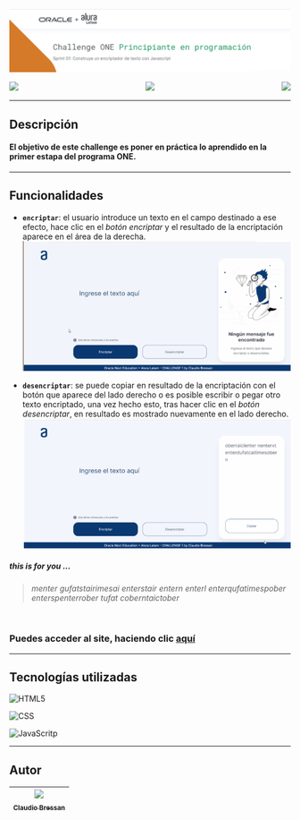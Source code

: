 ![Challenge 1 - ONE + Alura Latan](imagesRM/banner.png)
<p align="center"> 
   <img align="left" src="https://img.shields.io/badge/status-Liberada-green">
   <img src="https://img.shields.io/badge/versión-v1.0.0-green">
   <img align="right" src="https://img.shields.io/badge/fecha-Agosto 2022-green">
</p>

---

## Descripción
#### El objetivo de este challenge es poner en práctica lo aprendido en la primer estapa del programa **ONE**.
---
## Funcionalidades
  
 - **`encriptar`**: el usuario introduce un texto en el campo destinado a ese efecto, hace clic en el *botón encriptar* y el resultado de la encriptación aparece en el área de la derecha.  
![funcionalidad encriptado](imagesRM/encriptar.gif)
   
 - **`desencriptar`**: se puede copiar en resultado de la encriptación con el botón que aparece del lado derecho o es posible escribir o pegar otro texto encriptado, una vez hecho esto, tras hacer clic en el *botón desencriptar*, en resultado es mostrado nuevamente en el lado derecho.
![funcionalidad encriptado](imagesRM/desencriptar.gif) 

##### this is for you ...

> *menter gufatstairimesai enterstair entern enterl enterqufatimespober
enterspenterrober tufat coberntaictober*

&nbsp;
### Puedes acceder al site, haciendo clic [**aquí**](https://Claubress.github.io/ONE-Alura-Challenge01/)
---
## Tecnologías utilizadas
![HTML5](https://img.shields.io/badge/-HTML5-red)

![CSS](https://img.shields.io/badge/CSS-blue)

![JavaScritp](https://img.shields.io/badge/-JavaScript-yellow)

---
## Autor
[<img src="https://avatars.githubusercontent.com/u/64297088?v=4" width=115><br><sub>Claudio Bressan</sub>](https://github.com/Claubress) |
 :---: |